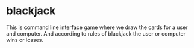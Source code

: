 # blackjack
This is command line interface game where we draw the cards for a user and computer. And according to rules of blackjack the user or computer wins or losses.
